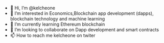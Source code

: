 - 👋 Hi, I’m @kelcheone
- 👀 I’m interested in Economics,Blockchain app development (dapps), blockchain technology and machine learning
- 🌱 I’m currently learning Ethereum blockchain
- 💞️ I’m looking to collaborate on Dapp development and smart contracts
- 📫 How to reach me kelcheone on twiter

<!---
kelcheone/kelcheone is a ✨ special ✨ repository because its `README.md` (this file) appears on your GitHub profile.
You can click the Preview link to take a look at your changes.
--->
